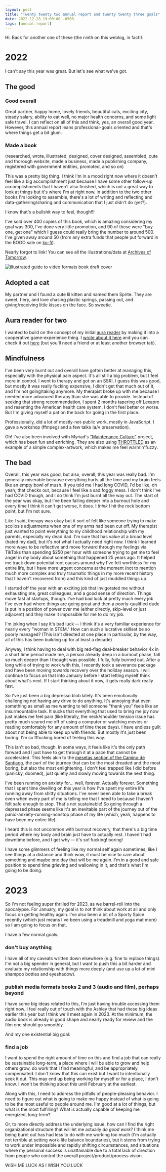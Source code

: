 ```yaml
---
layout: post
title: "Twenty twenty two annual report and twenty twenty three goals"
date: 2022-12-28 19:00:00 -0500
tags: [annual report]
---
```


Hi. Back for another one of these (the ninth on this weblog, in fact!).

# 2022

I can't say this year was great. But let's see what we've got.

## The good

### Good overall

Great partner, happy home, lovely friends, beautiful cats, exciting city, steady salary, ability to eat well, no major health concerns, and some light safe travel. I can reflect on all of this and think, yes, an overall good year. However, this annual report leans professional-goals oriented and that's where things get a bit glum.

### Made a book 

(researched, wrote, illustrated, designed, cover designed, assembled, cute and thorough website, made a business, made a publishing company, registered with government entities, promoted, and so on)

This was a pretty big thing. I think I'm in a mood right now where it doesn't feel like a big accomplishment just because I have some other follow-up accomplishments that I haven't also finished, which is not a great way to look at things but it's where I'm at right now. In addition to the two other books I'm looking to assemble, there's a lot of writing and reflecting and data-gathering/sharing and communication that I just didn't do (yet?). 

I know that's a bullshit way to feel, though!!!

I've sold over 400 copies of this book, which is amazing considering my goal was 300, I've done very little promotion, and 90 of those were "buy one, get one" which I guess could really bring the number to around 500. I've given away around 50 (from any extra funds that people put forward in the BOGO sale on [ko-fi](https://ko-fi.com/ablwr)). 

Nearly forgot to link! You can see all the illustrations/data at [Archives of Tomorrow](https://archivesoftomorrow.com/).

![illustrated guide to video formats book draft cover](/images/book-draft-cover.jpg)

## Adopted a cat

My partner and I found a cute lil kitten and named them Sprite. They are sweet, fiery, and love chasing plastic springs, passing out, and giving/receiving little kisses on the face. So sweetie.

## Aura reader for two

I wanted to build on the concept of my initial [aura reader](https://bits.ashleyblewer.com/aura-reader-2020/) by making it into a cooperative game-experience thing. I [wrote about it here](https://bits.ashleyblewer.com/blog/2022/06/10/aura-reader-for-two/) and you can check it out [here](https://aura-reader-for-two.vercel.app/) (but you'll need a friend or at least another browser tab).


## Mindfulness

I've been very burnt out and overall have gotten better at managing this, especially with the physical pain aspect. It's all still a big problem, but I feel more in control. I went to therapy and got on an SSRI. I guess this was good, but mostly it was really fucking expensive, I didn't get that much out of it, and I'm not going/taking anymore. My therapist broke up with me because I needed more advanced therapy than she was able to provide. Instead of seeking that strong recommendation, I spent 2 months tapering off Lexapro and resenting the American health care system. I don't feel better or worse. But I'm giving myself a pat on the back for going in the first place.

Professionally, did a lot of mostly-not-public work, mostly in JavaScript. I gave a workshop (ffmpeg) and a few talks (a/v preservation). 

Oh! I've also been involved with Myriad's ["Maintenance Culture"](https://myriadconsultants.org/maintenance-culture) project, which has been fun and enriching. They are also using [THROTTLED](https://ashleyblewer.com/throttled.html) as an example of a simple complex-artwork, which makes me feel warm'n'fuzzy.

## The bad

Overall, this year was good, but also, overall, this year was really bad. I'm generally miserable because everything hurts all the time and my brain feels like an empty bowl of mush. If you told me I had long COVID, I'd be like, oh yeah, that checks out, because I feel like a sad foggy mess. I don't think I've had COVID though, and I do think I'm just burnt all the way out. The start of the year was okay, but I've been falling deeper into a burnout hole and every time I think it can't get worse, it does. I _think_ I hit the rock bottom point, but I'm not sure. 

Like I said, therapy was okay but it sort of felt like someone trying to make scoliosis adjustments when one of my arms had been cut off. My therapist just wanted to point everything to my childhood relationship with my parents, especially my dead dad. I'm sure that has value at a broad level (hated my dad), but it's not what I actually need right now. I think I learned more ways to be reflective and move forward through my feelings via TikToks than spending $250 per hour with someone trying to get me to feel anger in my body about something that happened 25 years ago. It helped me track down potential root causes around why I've felt worthless for my entire life, but I have more urgent concerns at the moment (not to mention much more complex and truly traumatic things in my more recent history that I haven't recovered from) and this kind of just muddied things up.

I started off the year with an exciting job that invigorated me without exhausting me, great colleagues, and a good sense of direction. Things move fast at startups, though. I've had bad luck at pretty much every job I've ever had where things are going great and then a poorly-qualified dude is put in a position of power over me (either directly, skip-level or just adjacent) and they make it impossible for me to do my job. 

I'm joking when I say it's bad luck -- I think it's a very familiar experience for nearly every "woman in STEM." How can such a lucrative skillset be so poorly managed? (This isn't directed at one place in particular, by the way, all of this has been building up for at least a decade)

Anyway, I think having to deal with big red-flag deal-breaker behavior 4x in a short time period made me, a person already deep in a burnout phase, fall so much deeper than I thought was possible. I fully, fully burned out. After a long while of trying to work with this, I recently took a severance package and have been moving towards recovery over the holiday season. I will continue to focus on that into January before I start letting myself think about what's next. If I start thinking about it now, it gets really dark really fast.

So I've just been a big depresso blob lately. It's been emotionally challenging not having any drive to do anything. It's annoying that even something as small as me wanting to tell someone "thank you" feels like an insurmountable task. It sucks that everything that used to bring me joy now just makes me feel pain (like literally, the neck/shoulder tension issue has pretty much scared me off of using a computer or watching movies or reading comfortably for any amount of time these days). I have endless guilt about not being able to keep up with friends. But mostly it's just been boring. I'm so fffucking bored of feeling this way. 

This isn't so bad, though. In some ways, it feels like it's the only path forward and I just have to get through it at a pace that cannot be accelerated. This feels akin to the [mesetas section of the Camino de Santiago](https://www.caminoadventures.com/blog/meseta-camino-de-santiago/), the part of the journey that can be the most dreaded and the most boring, but also the most enlightening. I don't feel trapped like I did before (panicky, doomed), just quietly and slowly moving towards the next thing.

I've been running on anxiety for... well, forever. Actually forever. Something that I spent time dwelling on this year is how I've spent my entire life running away from shitty situations. I've never been able to take a break even when every part of me is telling me that I need to because I haven't felt safe enough to stop. That's not sustainable! So going through a depressed phase seems like it's an inevitable part of the journey out of the panic-anxiety-running-nonstop phase of my life (which, yeah, happens to have been my entire life). 

I heard this is not uncommon with burnout recovery, that there's a big time period where my body and brain just have to actually rest. I haven't had downtime before, and I get why -- it's so! fucking! boring!

I have some glimmers of feeling like my normal self again sometimes, like I see things at a distance and think wow, it must be nice to care about something and maybe one day that will be me again. I'm in a good and safe position to spend time grieving and wallowing in it, and that's what I'm going to be doing.


# 2023

So I'm not feeling super thrilled for 2023, as we barrel-roll into the apocalypse. For January, my goal is to not think about work at all and only focus on getting healthy again. I've also been a bit of a Sporty Spice recently (which just means I've been using a treadmill and yoga mat more) so I am going to focus on that.

I have a few normal goals:

### don't buy anything
  
I have all of my caveats written down elsewhere (e.g. fine to replace things). I'm not a big spender in general, but I want to push this a bit harder and evaluate my relationship with things more deeply (and use up a lot of mini shampoo bottles and eyeshadow).

### publish media formats books 2 and 3 (audio and film), perhaps beyond

I have some big ideas related to this, I'm just having trouble accessing them right now. I feel really out of touch with the Ashley that had these big ideas earlier this year but I think we'll meet again in 2023. At the minimum, the audio book is already in good shape and nearly ready for review and the film one should go smoothly.

And my one existential big goal: 

### find a job

I want to spend the right amount of time on this and find a job that can really be sustainable long-term, a place where I will be able to grow and help others grow, do work that I find meaningful, and be appropriately compensated. I don't know that this can exist but I want to intentionally seek it out. This may end up being working for myself or for a place, I don't know. I won't be thinking about this until February at the earliest. 

Along with this, I need to address the pitfalls of people-pleasing behavior. I need to figure out what is going to make me happy instead of what is going to be the most useful to people around me. I'm good at a lot of things, but what is the most fulfilling? What is actually capable of keeping me energized, long-term? 

Or, to more directly address the underlying issue, how can I find the right organizational structure that will let me actually _do good work_? I think me being burnt out has had less to do with me working too much (I'm actually not terrible at setting work-life balance boundaries), but it stems from trying to work under impossible and rapidly shifting circumstances, and situations where my personal success is unattainable due to a total lack of direction from people who control the overall project/product/process vision.

WISH ME LUCK AS I WISH YOU LUCK